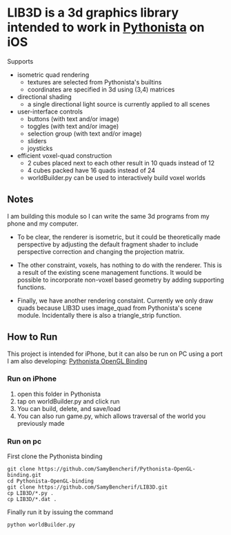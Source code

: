 # **LIB3D** is a 3d graphics library intended to work in [Pythonista](http://omz-software.com/pythonista/) on iOS

Supports

* isometric quad rendering
    * textures are selected from Pythonista's builtins
    * coordinates are specified in 3d using (3,4) matrices
* directional shading
    * a single directional light source is currently applied to all scenes
* user-interface controls
    * buttons (with text and/or image)
    * toggles (with text and/or image)
    * selection group (with text and/or image)
    * sliders
    * joysticks
* efficient voxel-quad construction
    * 2 cubes placed next to each other result in 10 quads instead of 12
    * 4 cubes packed have 16 quads instead of 24
    * worldBuilder.py can be used to interactively build voxel worlds

## Notes

I am building this module so I can write the same 3d programs from my phone and my computer.  

* To be clear, the renderer is isometric, but it could be theoretically made perspective by adjusting the default fragment shader to include perspective correction and changing the projection matrix.

* The other constraint, voxels, has nothing to do with the renderer. This is a result of the existing scene management functions. It would be possible to incorporate non-voxel based geometry by adding supporting functions.

* Finally, we have another rendering constaint. Currently we only draw quads because LIB3D uses image_quad from Pythonista's scene module. Incidentally there is also a triangle_strip function.

## How to Run

This project is intended for iPhone, but it can also be run on PC using a port I am also developing:
    [Pythonista OpenGL Binding](https://github.com/SamyBencherif/Pythonista-OpenGL-binding)

### Run on iPhone

1. open this folder in Pythonista
1. tap on worldBuilder.py and click run
1. You can build, delete, and save/load
1. You can also run game.py, which allows traversal of the world you previously made

### Run on pc

First clone the Pythonista binding
```
git clone https://github.com/SamyBencherif/Pythonista-OpenGL-binding.git
cd Pythonista-OpenGL-binding
git clone https://github.com/SamyBencherif/LIB3D.git
cp LIB3D/*.py .
cp LIB3D/*.dat .
```

Finally run it by issuing the command
```
python worldBuilder.py
```